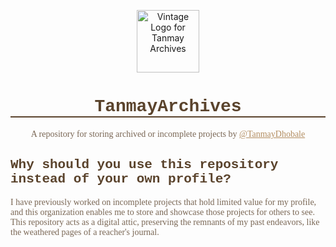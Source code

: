 <p align="center">
<a href="https://github.com/TanmayArchives">
<img height="100px" width="100px" src="/profile/assets/vintage-logo.png" align="center" alt="Vintage Logo for Tanmay Archives"/>
</a>
</p>

<h1 align="center" style="border-bottom: 2px solid #5a432c; font-family: 'Courier New', monospace; font-weight: bold; color: #5a432c;">TanmayArchives</h1>

<p align="center" style="font-family: 'Georgia', serif; color: #7a6755;">A repository for storing archived or incomplete projects by <a href="https://github.com/TanmayDhobale/" style="color: #b38d60;">@TanmayDhobale</a></p>

<h2 style="font-family: 'Courier New', monospace; font-weight: bold; color: #5a432c;">Why should you use this repository instead of your own profile?</h2>

<p style="font-family: 'Georgia', serif; color: #7a6755;">I have previously worked on incomplete projects that hold limited value for my profile, and this organization enables me to store and showcase those projects for others to see. This repository acts as a digital attic, preserving the remnants of my past endeavors, like the weathered pages of a reacher's journal.</p>
